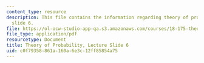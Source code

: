 ```yaml
---
content_type: resource
description: This file contains the information regarding theory of probability, lecture
  slide 6.
file: https://ol-ocw-studio-app-qa.s3.amazonaws.com/courses/18-175-theory-of-probability-spring-2014/c0f79358861a160a6e3c12ff85854a75_MIT18_175S14_Lecture6.pdf
file_type: application/pdf
resourcetype: Document
title: Theory of Probability, Lecture Slide 6
uid: c0f79358-861a-160a-6e3c-12ff85854a75
---
```

